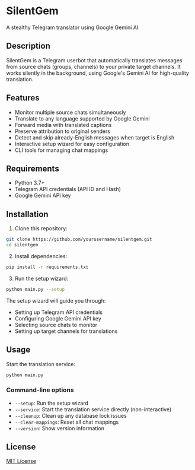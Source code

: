 # SilentGem

A stealthy Telegram translator using Google Gemini AI.

## Description

SilentGem is a Telegram userbot that automatically translates messages from source chats (groups, channels) to your private target channels. It works silently in the background, using Google's Gemini AI for high-quality translation.

## Features

- Monitor multiple source chats simultaneously
- Translate to any language supported by Google Gemini
- Forward media with translated captions
- Preserve attribution to original senders
- Detect and skip already-English messages when target is English
- Interactive setup wizard for easy configuration
- CLI tools for managing chat mappings

## Requirements

- Python 3.7+
- Telegram API credentials (API ID and Hash)
- Google Gemini API key

## Installation

1. Clone this repository:
```bash
git clone https://github.com/yourusername/silentgem.git
cd silentgem
```

2. Install dependencies:
```bash
pip install -r requirements.txt
```

3. Run the setup wizard:
```bash
python main.py --setup
```

The setup wizard will guide you through:
- Setting up Telegram API credentials
- Configuring Google Gemini API key
- Selecting source chats to monitor
- Setting up target channels for translations

## Usage

Start the translation service:
```bash
python main.py
```

### Command-line options

- `--setup`: Run the setup wizard
- `--service`: Start the translation service directly (non-interactive)
- `--cleanup`: Clean up any database lock issues
- `--clear-mappings`: Reset all chat mappings
- `--version`: Show version information

## License

[MIT License](LICENSE) 